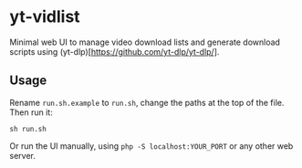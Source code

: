 # yt-vidlist

Minimal web UI to manage video download lists and generate download scripts using (yt-dlp)[https://github.com/yt-dlp/yt-dlp/].

## Usage

Rename `run.sh.example` to `run.sh`, change the paths at the top of the file.
Then run it:
```
sh run.sh
```

Or run the UI manually, using `php -S localhost:YOUR_PORT` or any other web server.
